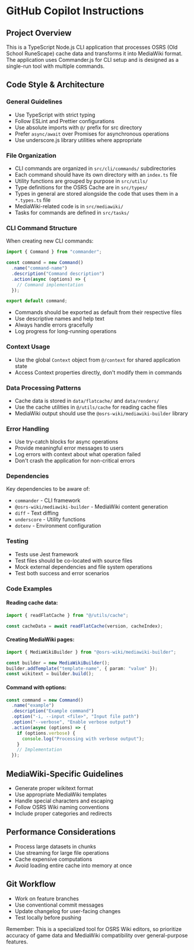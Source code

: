 # GitHub Copilot Instructions

## Project Overview

This is a TypeScript Node.js CLI application that processes OSRS (Old School RuneScape) cache data and transforms it into MediaWiki format. The application uses Commander.js for CLI setup and is designed as a single-run tool with multiple commands.

## Code Style & Architecture

### General Guidelines

- Use TypeScript with strict typing
- Follow ESLint and Prettier configurations
- Use absolute imports with `@/` prefix for src directory
- Prefer `async/await` over Promises for asynchronous operations
- Use underscore.js library utilities where appropriate

### File Organization

- CLI commands are organized in `src/cli/commands/` subdirectories
- Each command should have its own directory with an `index.ts` file
- Utility functions are grouped by purpose in `src/utils/`
- Type definitions for the OSRS Cache are in `src/types/`
- Types in general are stored alongside the code that uses them in a `*.types.ts` file
- MediaWiki-related code is in `src/mediawiki/`
- Tasks for commands are defined in `src/tasks/`

### CLI Command Structure

When creating new CLI commands:

```typescript
import { Command } from "commander";

const command = new Command()
  .name("command-name")
  .description("Command description")
  .action(async (options) => {
    // Command implementation
  });

export default command;
```

- Commands should be exported as default from their respective files
- Use descriptive names and help text
- Always handle errors gracefully
- Log progress for long-running operations

### Context Usage

- Use the global `Context` object from `@/context` for shared application state
- Access Context properties directly, don't modify them in commands

### Data Processing Patterns

- Cache data is stored in `data/flatcache/` and `data/renders/`
- Use the cache utilities in `@/utils/cache` for reading cache files
- MediaWiki output should use the `@osrs-wiki/mediawiki-builder` library

### Error Handling

- Use try-catch blocks for async operations
- Provide meaningful error messages to users
- Log errors with context about what operation failed
- Don't crash the application for non-critical errors

### Dependencies

Key dependencies to be aware of:

- `commander` - CLI framework
- `@osrs-wiki/mediawiki-builder` - MediaWiki content generation
- `diff` - Text diffing
- `underscore` - Utility functions
- `dotenv` - Environment configuration

### Testing

- Tests use Jest framework
- Test files should be co-located with source files
- Mock external dependencies and file system operations
- Test both success and error scenarios

### Code Examples

#### Reading cache data:

```typescript
import { readFlatCache } from "@/utils/cache";

const cacheData = await readFlatCache(version, cacheIndex);
```

#### Creating MediaWiki pages:

```typescript
import { MediaWikiBuilder } from "@osrs-wiki/mediawiki-builder";

const builder = new MediaWikiBuilder();
builder.addTemplate("template-name", { param: "value" });
const wikitext = builder.build();
```

#### Command with options:

```typescript
const command = new Command()
  .name("example")
  .description("Example command")
  .option("-i, --input <file>", "Input file path")
  .option("--verbose", "Enable verbose output")
  .action(async (options) => {
    if (options.verbose) {
      console.log("Processing with verbose output");
    }
    // Implementation
  });
```

## MediaWiki-Specific Guidelines

- Generate proper wikitext format
- Use appropriate MediaWiki templates
- Handle special characters and escaping
- Follow OSRS Wiki naming conventions
- Include proper categories and redirects

## Performance Considerations

- Process large datasets in chunks
- Use streaming for large file operations
- Cache expensive computations
- Avoid loading entire cache into memory at once

## Git Workflow

- Work on feature branches
- Use conventional commit messages
- Update changelog for user-facing changes
- Test locally before pushing

Remember: This is a specialized tool for OSRS Wiki editors, so prioritize accuracy of game data and MediaWiki compatibility over general-purpose features.
